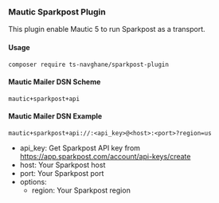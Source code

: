 ### Mautic Sparkpost Plugin

This plugin enable Mautic 5 to run Sparkpost as a transport.

#### Usage
`composer require ts-navghane/sparkpost-plugin`

#### Mautic Mailer DSN Scheme
`mautic+sparkpost+api`

#### Mautic Mailer DSN Example
`mautic+sparkpost+api://:<api_key>@<host>:<port>?region=us`
- api_key: Get Sparkpost API key from https://app.sparkpost.com/account/api-keys/create
- host: Your Sparkpost host
- port: Your Sparkpost port
- options:
  - region: Your Sparkpost region
